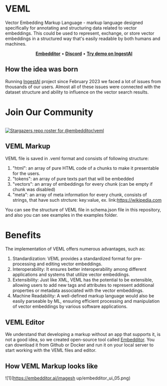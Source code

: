 # VEML
Vector Embedding Markup Language - markup language designed specifically for annotating and structuring data related to vector embeddings. This could be used to represent, exchange, or store vector embeddings in a structured way that's easily readable by both humans and machines.

<p align="center">
    <a href="https://embedditor.ai"><b>Embedditor</b></a> •
    <a href="https://discord.gg/7SjCsTcZJ5"><b>Discord</b></a> •
    <a href="https://ingestai.io"><b>Try demo on IngestAI</b></a>
</p>

## How the idea was born
Running [IngestAI](https://ingestai.io) project since February 2023 we faced a lot of issues from thousands of our users. Almost all of these issues were connected with the dataset structure and ability to influence on the vector search results.

# Join Our Community

<a href="https://discord.gg/7SjCsTcZJ5" target="_blank">
<img src="https://discordapp.com/api/guilds/978672019442905198/widget.png?style=banner3" alt="">
</a>

[![Stargazers repo roster for @embedditor/veml](https://reporoster.com/stars/embedditor/veml)](https://github.com/embedditor/veml/stargazers)

## VEML Markup
VEML file is saved in .veml format and consists of following structure:
1. "html": an array of pure HTML code of a chunks to make it presentable for the users.
2. "tokens": an array of pure texts part that will be embedded
3. "vectors": an array of embeddings for every chunk (can be empty if chunk was disabled)
4. "meta": an array of meta information for every chunk, consists of strings, that have such strcture: key:value, ex. link:https://wikipedia.com

You can see the structure of VEML file in schema.json file in this repository, and also you can see examples in the examples folder.

# Benefits
The implementation of VEML offers numerous advantages, such as:

1. Standardization: VEML provides a standardized format for pre-processing and editing vector embeddings.
2. Interoperability: It ensures better interoperability among different applications and systems that utilize vector embeddings.
3. Extensibility: Just like XML, VEML has the potential to be extensible, allowing users to add new tags and attributes to represent additional properties or metadata associated with the vector embeddings.
5. Machine Readability: A well-defined markup language would also be easily parseable by ML, ensuring efficient processing and manipulation of vector embeddings by various software applications.

## VEML Editor
We understand that developing a markup without an app that supports it, is not a good idea, so we created open-source tool called [Embedditor](https://embedditor.ai). You can download it from Github or Docker and run it on your local server to start working with the VEML files and editor.
## How VEML Markup looks like

![1](https://embedditor.ai/imagesh up/embedditor_ui_05.png)
